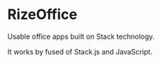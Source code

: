 # RizeOffice
Usable office apps built on Stack technology.

It works by fused of Stack.js and JavaScript.